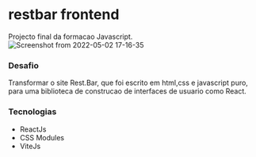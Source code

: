 # restbar frontend
 Projecto final da formacao Javascript.
 ![Screenshot from 2022-05-02 17-16-35](https://user-images.githubusercontent.com/72309855/166260015-4cbb3e80-d92e-4199-a979-e594742aa76f.png)
 ### Desafio
 Transformar o site Rest.Bar, que foi escrito em html,css e javascript puro, para uma biblioteca de construcao de interfaces de usuario como React.
 
 ### Tecnologias
 
 -  ReactJs
 -  CSS Modules
 -  ViteJs
 

